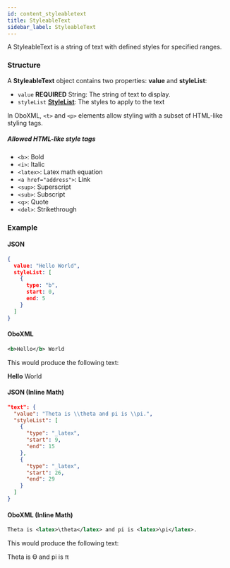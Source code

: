 ```yaml
---
id: content_styleabletext
title: StyleableText
sidebar_label: StyleableText
---
```


A StyleableText is a string of text with defined styles for specified ranges.

### Structure

A **StyleableText** object contains two properties: **value** and **styleList**:

* `value` **REQUIRED** String: The string of text to display.
* `styleList` **[StyleList](content_stylelist.md)**: The styles to apply to the text

In OboXML, `<t>` and `<p>` elements allow styling with a subset of HTML-like styling tags.

##### Allowed HTML-like style tags

* `<b>`: Bold
* `<i>`: Italic
* `<latex>`: Latex math equation
* `<a href="address">`: Link
* `<sup>`: Superscript
* `<sub>`: Subscript
* `<q>`: Quote
* `<del>`: Strikethrough

### Example

#### JSON

```json
{
  value: "Hello World",
  styleList: [
    {
      type: "b",
      start: 0,
      end: 5
    }
  ]
}
```

#### OboXML

```xml
<b>Hello</b> World
```

This would produce the following text:

**Hello** World

#### JSON (Inline Math)

```json
"text": {
  "value": "Theta is \\theta and pi is \\pi.",
  "styleList": [
    {
      "type": "_latex",
      "start": 9,
      "end": 15
    },
    {
      "type": "_latex",
      "start": 26,
      "end": 29
    }
  ]
}
```

#### OboXML (Inline Math)

```xml
Theta is <latex>\theta</latex> and pi is <latex>\pi</latex>.
```

This would produce the following text:

Theta is ϴ and pi is π

